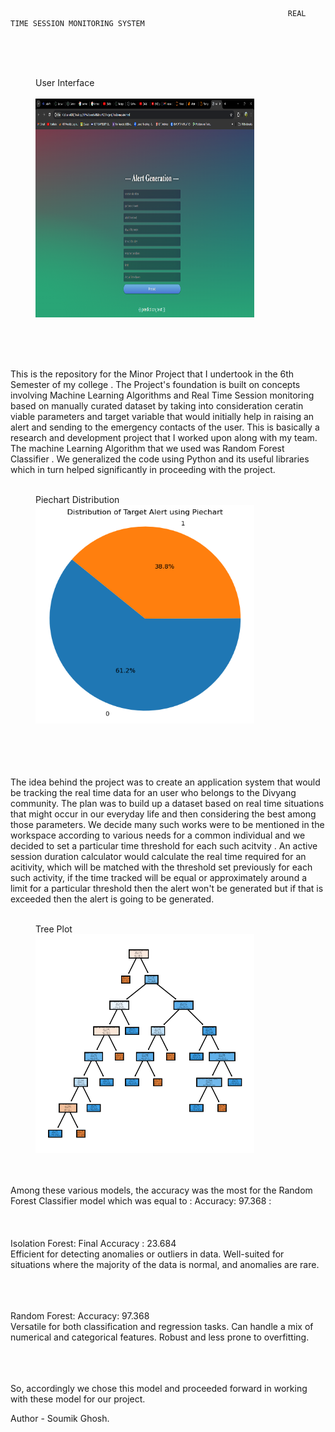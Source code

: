                                                                   REAL TIME SESSION MONITORING SYSTEM 
 <br>
 <br>
 <br>

 <figure>
  <t><figcaption>User Interface</figcaption></t>
   <br>
  <t><img src="Pictorial-Representation/Interface.png" height="350" width="350" ></t>  
</figure>
 <br>
 <br>
 <br>

This is the repository for the Minor Project that I undertook in the 6th Semester of my college .
The Project's foundation is built on concepts involving Machine Learning Algorithms and Real Time Session monitoring
based on manually curated dataset by taking into consideration ceratin viable parameters and target variable that would initially help in 
raising an alert and sending to the emergency contacts of the user. This is basically a research and development project that I worked upon 
along with my team. The machine Learning Algorithm that we used was Random Forest Classifier . We generalized the code using Python and its useful libraries 
which in turn helped significantly in proceeding with the project.
 <br>
 <br>
 
<figure>
  <figcaption>Piechart Distribution</figcaption>
  <img src="Pictorial-Representation/PieChart.png" height="350" width="350" >  
</figure>

<br>
<br>
<br>
<br>
The idea behind the project was to create an application system that would be tracking the real time data for an user who belongs to the Divyang community. 
The plan was to build up a dataset based on real time situations that might occur in our everyday life and then considering the best among those parameters.
We decide many such works were to be mentioned in the workspace according to various needs for a common individual and we decided to set a particular time threshold 
for each such acitvity . An active session duration calculator would calculate the real time required for an acitivity, which will be matched with the threshold set previously
for each such activity, if the time tracked will be equal or approximately around a limit for  a particular threshold then the alert won't be generated but if that is exceeded
then the alert is going to be generated.
<br>
<br>
<figure>
  <figcaption>Tree Plot</figcaption>
  <img src="Pictorial-Representation/Tree%20Plot.png" height="350" width="350" >  
</figure>
<br>
<br>
Among these various models, the accuracy was the most for the Random Forest Classifier model which was equal to : Accuracy: 97.368   : 
<br>
<br>
<br>
<br>
Isolation Forest: Final Accuracy : 23.684
<br>
Efficient for detecting anomalies or outliers in data.
Well-suited for situations where the majority of the data is normal, and anomalies are rare.
<br>
<br>
<br>
<br>

Random Forest:  Accuracy: 97.368
<br>
Versatile for both classification and regression tasks.
Can handle a mix of numerical and categorical features.
Robust and less prone to overfitting.
<br>
<br>
<br>
<br>

So, accordingly we chose this model and proceeded forward in working with these model for our project.



Author - Soumik Ghosh.

